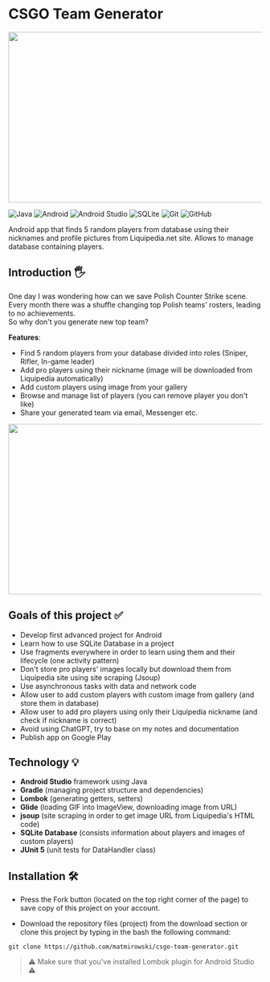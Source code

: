 # CSGO Team Generator

<img src="https://i.imgur.com/uQ9KXlB.jpg"  width="600" height="340">

![Java](https://img.shields.io/badge/java-%23ED8B00.svg?style=for-the-badge&logo=java&logoColor=white)
![Android](https://img.shields.io/badge/Android-3DDC84?style=for-the-badge&logo=android&logoColor=white)
![Android Studio](https://img.shields.io/badge/Android%20Studio-3DDC84.svg?style=for-the-badge&logo=android-studio&logoColor=white)
![SQLite](https://img.shields.io/badge/sqlite-%2307405e.svg?style=for-the-badge&logo=sqlite&logoColor=white)
![Git](https://img.shields.io/badge/git-%23F05033.svg?style=for-the-badge&logo=git&logoColor=white)
![GitHub](https://img.shields.io/badge/github-%23121011.svg?style=for-the-badge&logo=github&logoColor=white)

Android app that finds 5 random players from database using their nicknames and profile pictures from Liquipedia.net site. Allows to manage database containing players.

## Introduction :raised_hand_with_fingers_splayed:

One day I was wondering how can we save Polish Counter Strike scene. Every month there was a shuffle changing top Polish teams' rosters, leading to no achievements.</br>
So why don't you generate new top team? 

**Features**:
* Find 5 random players from your database divided into roles (Sniper, Rifler, In-game leader) </br>
* Add pro players using their nickname (image will be downloaded from Liquipedia automatically)
* Add custom players using image from your gallery
* Browse and manage list of players (you can remove player you don't like)
* Share your generated team via email, Messenger etc.

<img src="https://i.imgur.com/FHNKrHH.mp4"  width="600" height="340">

## Goals of this project :white_check_mark:

* Develop first advanced project for Android
* Learn how to use SQLite Database in a project
* Use fragments everywhere in order to learn using them and their lifecycle (one activity pattern)
* Don't store pro players' images locally but download them from Liquipedia site using site scraping (Jsoup)
* Use asynchronous tasks with data and network code
* Allow user to add custom players with custom image from gallery (and store them in database)
* Allow user to add pro players using only their Liquipedia nickname (and check if nickname is correct)
* Avoid using ChatGPT, try to base on my notes and documentation
* Publish app on Google Play

## Technology :bulb:
* **Android Studio** framework using Java
* **Gradle** (managing project structure and dependencies)
* **Lombok** (generating getters, setters)
* **Glide** (loading GIF into ImageView, downloading image from URL)
* **jsoup** (site scraping in order to get image URL from Liquipedia's HTML code)
* **SQLite Database** (consists information about players and images of custom players)
* **JUnit 5** (unit tests for DataHandler class)


## Installation :hammer_and_wrench:	

* Press the Fork button (located on the top right corner of the page) to save copy of this project on your account.

* Download the repository files (project) from the download section or clone this project by typing in the bash the following command:
```
git clone https://github.com/matmirowski/csgo-team-generator.git
```
> :warning: Make sure that you've installed Lombok plugin for Android Studio :warning:
